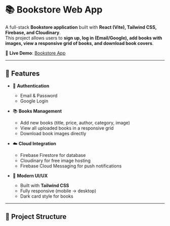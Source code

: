 # 📚 Bookstore Web App  

A full-stack **Bookstore application** built with **React (Vite), Tailwind CSS, Firebase, and Cloudinary**.  
This project allows users to **sign up, log in (Email/Google), add books with images, view a responsive grid of books, and download book covers**.  

🔗 **Live Demo**: [Bookstore App](https://bookstoreshriharshnandigamwar.netlify.app)  

---

## 🚀 Features  

- 🔑 **Authentication**  
  - Email & Password  
  - Google Login  

- 📚 **Books Management**  
  - Add new books (title, price, author, category, image)  
  - View all uploaded books in a responsive grid  
  - Download book images directly  

- ☁️ **Cloud Integration**  
  - Firebase Firestore for database  
  - Cloudinary for free image hosting  
  - Firebase Cloud Messaging for push notifications  

- 🎨 **Modern UI/UX**  
  - Built with **Tailwind CSS**  
  - Fully responsive (mobile → desktop)  
  - Dark card style for books  

---

## 📂 Project Structure  

